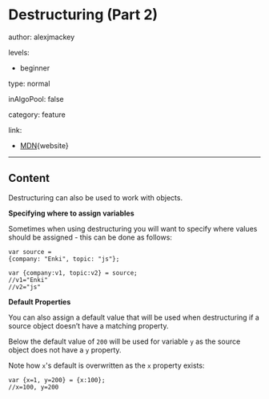 # Destructuring (Part 2)
author: alexjmackey

levels:

  - beginner

type: normal

inAlgoPool: false

category: feature

link:
  
  - [MDN](https://developer.mozilla.org/en/docs/Web/JavaScript/Reference/Operators/Destructuring_assignment){website}

---
## Content

Destructuring can also be used to work with objects.

**Specifying where to assign variables**

Sometimes when using destructuring you will want to specify where values should be assigned - this can be done as follows: 

```
var source =
{company: "Enki", topic: "js"};

var {company:v1, topic:v2} = source;
//v1="Enki"
//v2="js"

```

**Default Properties**

You can also assign a default value that will be used when destructuring if a source object doesn’t have a matching property.

Below the default value of `200` will be used for variable `y` as the source object does not have a `y` property.

Note how `x`'s default is overwritten as the `x` property exists:

```
var {x=1, y=200} = {x:100};
//x=100, y=200
```
